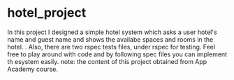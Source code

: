 # hotel_project
In this project I designed a simple hotel system which asks a user hotel's name and guest name and shows the availabe spaces and rooms in the hotel. 
. Also, there are two rspec tests files, under rspec for testing. Feel free to play around with code and by following spec files you can implement th esystem easily.
note: the content of this project obtained from App Academy course.
